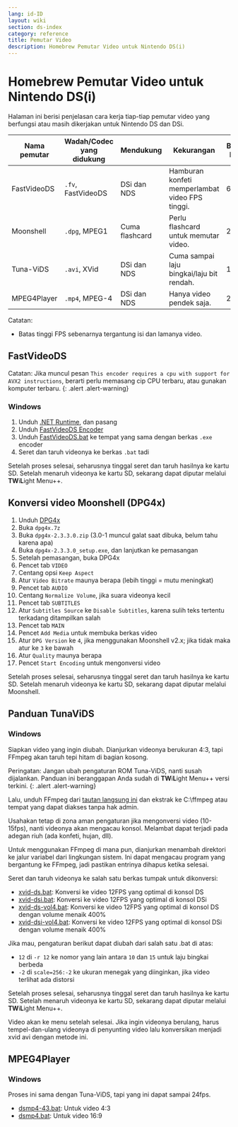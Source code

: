 ```yaml
---
lang: id-ID
layout: wiki
section: ds-index
category: reference
title: Pemutar Video
description: Homebrew Pemutar Video untuk Nintendo DS(i)
---
```


# Homebrew Pemutar Video untuk Nintendo DS(i)
Halaman ini berisi penjelasan cara kerja tiap-tiap pemutar video yang berfungsi atau masih dikerjakan untuk Nintendo DS dan DSi.

| Nama pemutar | Wadah/Codec yang didukung | Mendukung      | Kekurangan                                      | Batas FPS |
| ------------ | ------------------------- | -------------- | ----------------------------------------------- | --------- |
| FastVideoDS  | `.fv`, FastVideoDS        | DSi dan NDS    | Hamburan konfeti memperlambat video FPS tinggi. | 60fps     |
| Moonshell    | `.dpg`, MPEG1             | Cuma flashcard | Perlu flashcard untuk memutar video.            | 24fps     |
| Tuna-ViDS    | `.avi`, XVid              | DSi dan NDS    | Cuma sampai laju bingkai/laju bit rendah.       | 15fps     |
| MPEG4Player  | `.mp4`, MPEG-4            | DSi dan NDS    | Hanya video pendek saja.                        | 24fps     |

Catatan:
- Batas tinggi FPS sebenarnya tergantung isi dan lamanya video.

## FastVideoDS

Catatan: Jika muncul pesan `This encoder requires a cpu with support for AVX2 instructions`, berarti perlu memasang cip CPU terbaru, atau gunakan komputer terbaru.
{: .alert .alert-warning}

### Windows

1. Unduh [.NET Runtime](https://dotnet.microsoft.com/en-us/download/dotnet/thank-you/runtime-6.0.12-windows-x64-installer?cid=getdotnetcore), dan pasang
1. Unduh [FastVideoDS Encoder](https://mega.nz/file/mYwiBTZA#FX6k-9cclPig4_WutE9IueVR7NN0Kxl-mZvRXyhpQRg)
1. Unduh [FastVideoDS.bat](/assets/files/FastVideoDS.bat) ke tempat yang sama dengan berkas `.exe` encoder
1. Seret dan taruh videonya ke berkas `.bat` tadi

Setelah proses selesai, seharusnya tinggal seret dan taruh hasilnya ke kartu SD. Setelah menaruh videonya ke kartu SD, sekarang dapat diputar melalui **TW**i**L**ight Menu++.

## Konversi video Moonshell (DPG4x)

1. Unduh [DPG4x](https://www.gamebrew.org/wiki/DPG4X)
1. Buka `dpg4x.7z`
1. Buka `dpg4x-2.3.3.0.zip` (3.0-1 muncul galat saat dibuka, belum tahu karena apa)
1. Buka `dpg4x-2.3.3.0_setup.exe`, dan lanjutkan ke pemasangan
1. Setelah pemasangan, buka DPG4x
1. Pencet tab `VIDEO`
1. Centang opsi `Keep Aspect`
1. Atur `Video Bitrate` maunya berapa (lebih tinggi = mutu meningkat)
1. Pencet tab `AUDIO`
1. Centang `Normalize Volume`, jika suara videonya kecil
1. Pencet tab `SUBTITLES`
1. Atur `Subtitles Source` ke `Disable Subtitles`, karena sulih teks tertentu terkadang ditampilkan salah
1. Pencet tab `MAIN`
1. Pencet `Add Media` untuk membuka berkas video
1. Atur `DPG Version` ke `4`, jika menggunakan Moonshell v2.x; jika tidak maka atur ke `3` ke bawah
1. Atur `Quality` maunya berapa
1. Pencet `Start Encoding` untuk mengonversi video

Setelah proses selesai, seharusnya tinggal seret dan taruh hasilnya ke kartu SD. Setelah menaruh videonya ke kartu SD, sekarang dapat diputar melalui Moonshell.

## Panduan TunaViDS

### Windows
Siapkan video yang ingin diubah. Dianjurkan videonya berukuran 4:3, tapi FFmpeg akan taruh tepi hitam di bagian kosong.

Peringatan: Jangan ubah pengaturan ROM Tuna-ViDS, nanti susah dijalankan. Panduan ini beranggapan Anda sudah di **TW**i**L**ight Menu++ versi terkini.
{: .alert .alert-warning}

Lalu, unduh FFmpeg dari [tautan langsung ini](https://www.gyan.dev/ffmpeg/builds/ffmpeg-git-essentials.7z) dan ekstrak ke C:\ffmpeg atau tempat yang dapat diakses tanpa hak admin.

Usahakan tetap di zona aman pengaturan jika mengonversi video (10-15fps), nanti videonya akan mengacau konsol. Melambat dapat terjadi pada adegan riuh (ada konfeti, hujan, dll).

Untuk menggunakan FFmpeg di mana pun, dianjurkan menambah direktori ke jalur variabel dari lingkungan sistem. Ini dapat mengacau program yang bergantung ke FFmpeg, jadi pastikan entrinya dihapus ketika selesai.

Seret dan taruh videonya ke salah satu berkas tumpak untuk dikonversi:
- [xvid-ds.bat](/assets/files/xvid-ds.bat): Konversi ke video 12FPS yang optimal di konsol DS
- [xvid-dsi.bat](/assets/files/xvid-dsi.bat): Konversi ke video 12FPS yang optimal di konsol DSi
- [xvid-ds-vol4.bat](/assets/files/xvid-ds-vol4.bat): Konversi ke video 12FPS yang optimal di konsol DS dengan volume menaik 400%
- [xvid-dsi-vol4.bat](/assets/files/xvid-dsi-vol4.bat): Konversi ke video 12FPS yang optimal di konsol DSi dengan volume menaik 400%

Jika mau, pengaturan berikut dapat diubah dari salah satu .bat di atas:
- `12` di `-r 12` ke nomor yang lain antara `10` dan `15` untuk laju bingkai berbeda
- `-2` di `scale=256:-2` ke ukuran menegak yang diinginkan, jika video terlihat ada distorsi

Setelah proses selesai, seharusnya tinggal seret dan taruh hasilnya ke kartu SD. Setelah menaruh videonya ke kartu SD, sekarang dapat diputar melalui **TW**i**L**ight Menu++.

Video akan ke menu setelah selesai. Jika ingin videonya berulang, harus tempel-dan-ulang videonya di penyunting video lalu konversikan menjadi xvid avi dengan metode ini.

## MPEG4Player

### Windows

Proses ini sama dengan Tuna-ViDS, tapi yang ini dapat sampai 24fps.
- [dsmp4-43.bat](/assets/files/dsmp4.bat): Untuk video 4:3
- [dsmp4.bat](/assets/files/dsmp4.bat): Untuk video 16:9
